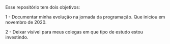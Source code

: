 Esse repositório tem dois objetivos:

1 - Documentar minha evolução na jornada da programação. Que iniciou em novembro de 2020.

2 - Deixar visível para meus colegas em que tipo de estudo estou investindo.
